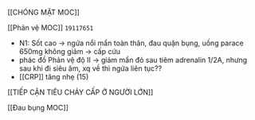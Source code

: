 [[CHÓNG MẶT MOC]]

[[Phản vệ MOC]] `19117651`
- N1: Sốt cao -> ngứa nổi mẩn toàn thân, đau quặn bụng, uống parace 650mg không giảm -> cấp cứu
- phác đồ Phản vệ độ II -> giảm mẩn đỏ sau tiêm adrenalin 1/2A, nhưng sau khi đi siêu âm, xq về thì ngứa liên tục??
- [[CRP]] tăng nhẹ (15)

[[TIẾP CẬN TIÊU CHẢY CẤP Ở NGƯỜI LỚN]]


[[Đau bụng MOC]]